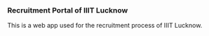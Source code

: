 ### Recruitment Portal of IIIT Lucknow

This is a web app used for the recruitment process of IIIT Lucknow.

